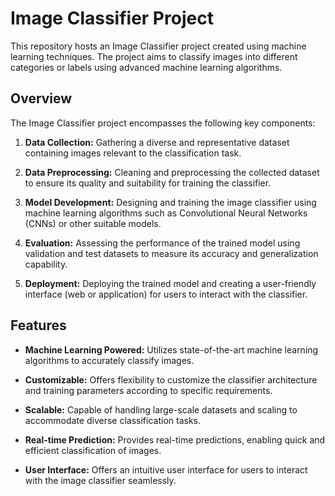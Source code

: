 # Image Classifier Project

This repository hosts an Image Classifier project created using machine learning techniques. The project aims to classify images into different categories or labels using advanced machine learning algorithms.

## Overview

The Image Classifier project encompasses the following key components:

1. **Data Collection:** Gathering a diverse and representative dataset containing images relevant to the classification task.

2. **Data Preprocessing:** Cleaning and preprocessing the collected dataset to ensure its quality and suitability for training the classifier.

3. **Model Development:** Designing and training the image classifier using machine learning algorithms such as Convolutional Neural Networks (CNNs) or other suitable models.

4. **Evaluation:** Assessing the performance of the trained model using validation and test datasets to measure its accuracy and generalization capability.

5. **Deployment:** Deploying the trained model and creating a user-friendly interface (web or application) for users to interact with the classifier.

## Features

- **Machine Learning Powered:** Utilizes state-of-the-art machine learning algorithms to accurately classify images.
  
- **Customizable:** Offers flexibility to customize the classifier architecture and training parameters according to specific requirements.

- **Scalable:** Capable of handling large-scale datasets and scaling to accommodate diverse classification tasks.

- **Real-time Prediction:** Provides real-time predictions, enabling quick and efficient classification of images.

- **User Interface:** Offers an intuitive user interface for users to interact with the image classifier seamlessly.

